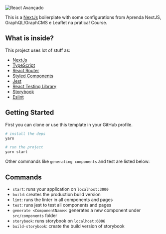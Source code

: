 ![React Avançado](https://raw.githubusercontent.com/React-Avancado/boilerplate/master/public/img/logo-gh.svg)

This is a [NextJs](https://create-react-app.dev/) boilerplate with some configurations from Aprenda NextJS, GraphQL/GraphCMS e Leaflet na prática! Course.

## What is inside?

This project uses lot of stuff as:

- [NextJs](https://create-react-app.dev/)
- [TypeScript](https://www.typescriptlang.org/)
- [React Router](https://reactrouter.com/web/guides/quick-start)
- [Styled Components](https://styled-components.com/)
- [Jest](https://jestjs.io/)
- [React Testing Library](https://testing-library.com/docs/react-testing-library/intro)
- [Storybook](https://storybook.js.org/)
- [Eslint](https://eslint.org/)

## Getting Started

First you can clone or use this template in your GitHub profile.

```sh
# install the deps
yarn

# run the project
yarn start
```

Other commands like `generating components` and test are listed below:

## Commands

- `start`: runs your application on `localhost:3000`
- `build`: creates the production build version
- `lint`: runs the linter in all components and pages
- `test`: runs jest to test all components and pages
- `generate <ComponentName>`: generates a new component under `src/components` folder
- `storybook`: runs storybook on `localhost:6006`
- `build-storybook`: create the build version of storybook

